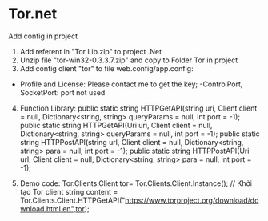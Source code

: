 # Tor.net
Add config in project
1) Add referent in "Tor Lib.zip" to project .Net
2) Unzip file "tor-win32-0.3.3.7.zip" and copy to Folder Tor in project
3) Add config client "tor" to file web.config/app.config:

 <appSettings>
    <add key="ControlPassword" value="123456789" />
    <add key="ControlPort" value="9051" />
    <add key="SocketPort" value="9050" />
    <add key="TorPath" value="Tor" />
    <add key="Profile" value="" />
    <add key="License" value="" />
  </appSettings>
  
  - Profile and License: Please contact me to get the key;
  -ControlPort, SocketPort: port not used
  4) Function Library:
  public static string HTTPGetAPI(string uri, Client client = null, Dictionary<string, string> queryParams = null, int port = -1);
  public static string HTTPGetAPI(Uri uri, Client client = null, Dictionary<string, string> queryParams = null, int port = -1);
  public static string HTTPPostAPI(string url, Client client = null, Dictionary<string, string> para = null, int port = -1);
  public static string HTTPPostAPI(Uri url, Client client = null, Dictionary<string, string> para = null, int port = -1);

  5) Demo code:
    Tor.Clients.Client tor= Tor.Clients.Client.Instance(); // Khởi tạo Tor client
    string content = Tor.Clients.Client.HTTPGetAPI("https://www.torproject.org/download/download.html.en",tor); 

  
